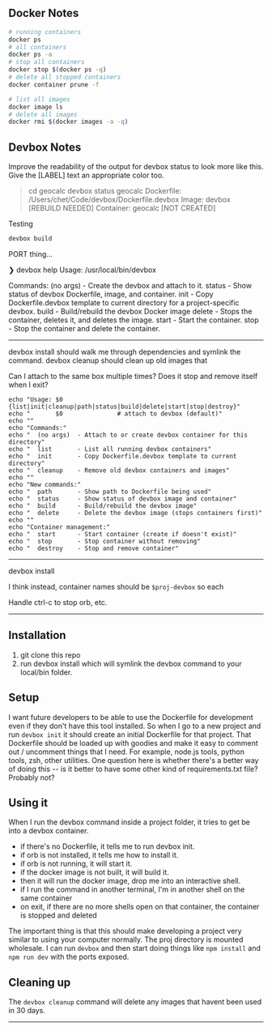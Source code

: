 
## Docker Notes

```sh
# running containers
docker ps
# all containers
docker ps -a
# stop all containers
docker stop $(docker ps -q)
# delete all stopped containers
docker container prune -f

# list all images
docker image ls
# delete all images
docker rmi $(docker images -a -q)
```

## Devbox Notes

Improve the readability of the output for devbox status to look more like this. Give the [LABEL] text an appropriate color too.
> cd geocalc
> devbox status
geocalc
  Dockerfile: /Users/chet/Code/devbox/Dockerfile.devbox
  Image:       devbox [REBUILD NEEDED]
  Container:   geocalc [NOT CREATED]



Testing
```sh
devbox build
```


PORT thing...

❯ devbox help
Usage: /usr/local/bin/devbox

Commands:
  (no args)  - Create the devbox and attach to it.
  status     - Show status of devbox Dockerfile, image, and container.
  init       - Copy Dockerfile.devbox template to current directory for a project-specific devbox.
  build      - Build/rebuild the devbox Docker image
  delete     - Stops the container, deletes it, and deletes the image.
  start      - Start the container.
  stop       - Stop the container and delete the container.




---


devbox install should walk me through dependencies and symlink the command.
devbox cleanup should clean up old images that


Can I attach to the same box multiple times?
Does it stop and remove itself when I exit?



    echo "Usage: $0 {list|init|cleanup|path|status|build|delete|start|stop|destroy}"
    echo "       $0               # attach to devbox (default)"
    echo ""
    echo "Commands:"
    echo "  (no args)  - Attach to or create devbox container for this directory"
    echo "  list       - List all running devbox containers"
    echo "  init       - Copy Dockerfile.devbox template to current directory"
    echo "  cleanup    - Remove old devbox containers and images"
    echo ""
    echo "New commands:"
    echo "  path       - Show path to Dockerfile being used"
    echo "  status     - Show status of devbox image and container"
    echo "  build      - Build/rebuild the devbox image"
    echo "  delete     - Delete the devbox image (stops containers first)"
    echo ""
    echo "Container management:"
    echo "  start      - Start container (create if doesn't exist)"
    echo "  stop       - Stop container without removing"
    echo "  destroy    - Stop and remove container"




---

devbox install





I think instead, container names should be `$proj-devbox` so each


Handle ctrl-c to stop orb, etc.

---




## Installation

1. git clone this repo
2. run devbox install which will symlink the devbox command to your local/bin folder.

## Setup

I want future developers to be able to use the Dockerfile for development even if they don't have this tool installed.
So when I go to a new project and run `devbox init` it should create an initial Dockerfile for that project.
That Dockerfile should be loaded up with goodies and make it easy to comment out / uncomment things that I need. For example, node.js tools, python tools, zsh, other utilities. One question here is whether there's a better way of doing this -- is it better to have some other kind of requirements.txt file? Probably not?

## Using it

When I run the devbox command inside a project folder, it tries to get be into a devbox container.
- if there's no Dockerfile, it tells me to run devbox init.
- if orb is not installed, it tells me how to install it.
- if orb is not running, it will start it.
- if the docker image is not built, it will build it.
- then it will run the docker image, drop me into an interactive shell.
- if I run the command in another terminal, I'm in another shell on the same container
- on exit, if there are no more shells open on that container, the container is stopped and deleted

The important thing is that this should make developing a project very similar to using your computer normally. The proj directory is mounted wholesale. I can run `devbox` and then start doing things like `npm install` and `npm run dev` with the ports exposed.

## Cleaning up

The `devbox cleanup` command will delete any images that havent been used in 30 days.





---

